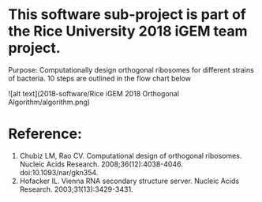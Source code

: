 # This software sub-project is part of the Rice University 2018 iGEM team project.
Purpose: Computationally design orthogonal ribosomes for different strains of bacteria. 10 steps are outlined in the flow chart below

![alt text](2018-software/Rice iGEM 2018 Orthogonal Algorithm/algorithm.png)


# Reference: 
1. Chubiz LM, Rao CV. Computational design of orthogonal ribosomes. Nucleic Acids Research. 2008;36(12):4038-4046. doi:10.1093/nar/gkn354.
2. Hofacker IL. Vienna RNA secondary structure server. Nucleic Acids Research. 2003;31(13):3429-3431.
